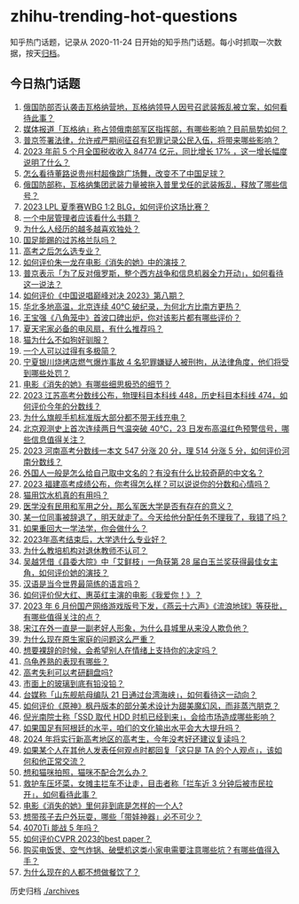 # zhihu-trending-hot-questions

知乎热门话题，记录从 2020-11-24
日开始的知乎热门话题。每小时抓取一次数据，按天[归档](./archives)。

## 今日热门话题

<!-- BEGIN -->
<!-- 最后更新时间 Sun Jun 25 2023 01:00:24 GMT+0800 (China Standard Time) -->

1. [俄国防部否认袭击瓦格纳营地，瓦格纳领导人因号召武装叛乱被立案，如何看待此事？](https://www.zhihu.com/question/608218892)
1. [媒体报道「瓦格纳」称占领俄南部军区指挥部，有哪些影响？目前局势如何？](https://www.zhihu.com/question/608328436)
1. [普京签署法律，允许戒严期间征召有犯罪记录公民入伍，将带来哪些影响？](https://www.zhihu.com/question/608345264)
1. [2023 年前 5 个月全国税收收入 84774 亿元，同比增长 17% ，这一增长幅度说明了什么？](https://www.zhihu.com/question/607311547)
1. [怎么看待董路说贵州村超像跳广场舞，改变不了中国足球？](https://www.zhihu.com/question/607400160)
1. [俄国防部称，瓦格纳集团武装力量被拖入普里戈任的武装叛乱，释放了哪些信号？](https://www.zhihu.com/question/608259505)
1. [2023 LPL 夏季赛WBG 1:2 BLG，如何评价这场比赛？](https://www.zhihu.com/question/608304870)
1. [一个中层管理者应该看什么书籍？](https://www.zhihu.com/question/483677374)
1. [为什么人经历的越多越喜欢独处？](https://www.zhihu.com/question/597884145)
1. [国足能踢的过苏格兰队吗？](https://www.zhihu.com/question/607586680)
1. [高考之后怎么选专业？](https://www.zhihu.com/question/607428607)
1. [如何评价朱一龙在电影《消失的她》中的演技？](https://www.zhihu.com/question/607660063)
1. [普京表示「为了反对俄罗斯，整个西方战争和信息机器全力开动」，如何看待这一说法？](https://www.zhihu.com/question/608268319)
1. [如何评价《中国说唱巅峰对决 2023》第八期？](https://www.zhihu.com/question/608288763)
1. [华北多地高温，北京连续 40℃ 破纪录，为何北方比南方更热？](https://www.zhihu.com/question/608255644)
1. [王宝强《八角笼中》首波口碑出炉，你对该影片都有哪些评价？](https://www.zhihu.com/question/607157396)
1. [夏天宅家必备的电风扇，有什么推荐吗？](https://www.zhihu.com/question/603624207)
1. [猫为什么不如狗好驯服？](https://www.zhihu.com/question/605865648)
1. [一个人可以过得有多极简？](https://www.zhihu.com/question/265827355)
1. [宁夏银川烧烤店燃气爆炸事故 4 名犯罪嫌疑人被刑拘，从法律角度，他们将受到哪些处罚？](https://www.zhihu.com/question/608287472)
1. [电影《消失的她》有哪些细思极恐的细节？](https://www.zhihu.com/question/607978952)
1. [2023 江苏高考分数线公布，物理科目本科线 448，历史科目本科线 474，如何评价今年的分数线？](https://www.zhihu.com/question/607974405)
1. [为什么旗舰手机标准版大部分都不带无线充电？](https://www.zhihu.com/question/607118057)
1. [北京观测史上首次连续两日气温突破 40℃，23 日发布高温红色预警信号，哪些信息值得关注？](https://www.zhihu.com/question/608131521)
1. [2023 河南高考分数线一本文 547 分涨 20 分，理 514 分涨 5 分，如何评价河南分数线？](https://www.zhihu.com/question/607974437)
1. [外国人一般是怎么给自己取中文名的？有没有什么比较奇葩的中文名？](https://www.zhihu.com/question/26546359)
1. [2023 福建高考成绩公布，你考得怎么样？可以说说你的分数和心情吗？](https://www.zhihu.com/question/607974295)
1. [猫用饮水机真的有用吗？](https://www.zhihu.com/question/314321800)
1. [医学没有民用和军用之分，那么军医大学是否有存在的意义？](https://www.zhihu.com/question/607620757)
1. [某一位同事被辞退了，明天就走了。今天给他分配任务不理我了，我错了吗？](https://www.zhihu.com/question/607636838)
1. [如果重回大一学法学，你会做什么？](https://www.zhihu.com/question/600551602)
1. [2023年高考结束后，大学选什么专业好？](https://www.zhihu.com/question/603802531)
1. [为什么教培机构对退休教师不认可？](https://www.zhihu.com/question/588498394)
1. [吴越凭借《县委大院》中「艾鲜枝」一角获第 28 届白玉兰奖获得最佳女主角，如何评价她的演技？](https://www.zhihu.com/question/608163030)
1. [汉语是当今世界最简练的语言吗？](https://www.zhihu.com/question/66497764)
1. [如何评价倪大红、惠英红主演的电影《我爱你！》？](https://www.zhihu.com/question/603875310)
1. [2023 年 6 月份国产网络游戏版号下发，《燕云十六声》《流浪地球》等获批，有哪些值得关注的点？](https://www.zhihu.com/question/607865579)
1. [宋江在外一直是一副老好人形象，为什么县城里从来没人欺负他？](https://www.zhihu.com/question/593444610)
1. [为什么现在原生家庭的问题这么严重？](https://www.zhihu.com/question/573338695)
1. [想要裸辞的时候，会希望别人在情绪上支持你的决定吗？](https://www.zhihu.com/question/593528086)
1. [乌龟养熟的表现有哪些？](https://www.zhihu.com/question/597512707)
1. [高考失利可以考研翻盘吗?](https://www.zhihu.com/question/608117599)
1. [市面上的玻璃到底有铅没铅？](https://www.zhihu.com/question/606342982)
1. [台媒称「山东舰航母编队 21 日通过台湾海峡」，如何看待这一动向？](https://www.zhihu.com/question/607809103)
1. [如何评价《原神》枫丹版本的部分美术设计为甜美魔幻风，而非蒸汽朋克？](https://www.zhihu.com/question/608230338)
1. [倪光南院士称「SSD 取代 HDD 时机已经到来」，会给市场造成哪些影响？](https://www.zhihu.com/question/607126650)
1. [如果国足有阿根廷的水平，咱们的文化输出水平会大大提升吗？](https://www.zhihu.com/question/607273653)
1. [2024 年将实行新高考地区的高考生，今年没考好还建议复读吗？](https://www.zhihu.com/question/605231748)
1. [如果某个人在其他人发表任何观点时都回复「这只是 TA 的个人观点」，该如何和他正常交流？](https://www.zhihu.com/question/608126713)
1. [想和猫咪拍照，猫咪不配合怎么办？](https://www.zhihu.com/question/421786821)
1. [救护车压坏菜，女摊主拦车不让走，目击者称「拦车近 3 分钟后被市民拉开」，如何看待此事？](https://www.zhihu.com/question/607601229)
1. [电影《消失的她》里何非到底是怎样的一个人?](https://www.zhihu.com/question/607967579)
1. [想带孩子去户外玩耍，哪些「带娃神器」必不可少？](https://www.zhihu.com/question/606792842)
1. [4070Ti 能战 5 年吗？](https://www.zhihu.com/question/599118671)
1. [如何评价CVPR 2023的best paper？](https://www.zhihu.com/question/607381076)
1. [购买电饭煲、空气炸锅、破壁机这类小家电需要注意哪些坑？有哪些值得入手？](https://www.zhihu.com/question/606556336)
1. [为什么现在的人都不想做餐饮了？](https://www.zhihu.com/question/500200458)

<!-- END -->

历史归档 [./archives](./archives)
